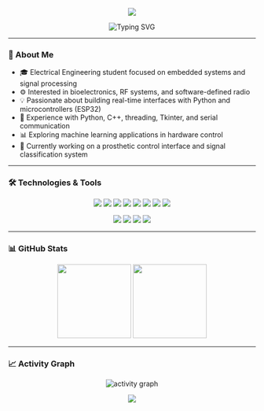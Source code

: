 <p align="center">
  <img src="https://capsule-render.vercel.app/api?type=waving&color=gradient&customColorList=2,3,30&height=180&section=header&text=Sebastián%20Ramos&fontSize=60&animation=fadeIn&desc=Welcome%20to%20my%20GitHub%20Profile&descSize=25&descAlignY=75"/>
</p>

<div align="center">
  <img src="https://readme-typing-svg.demolab.com?font=Fira+Code&weight=600&size=22&duration=3000&pause=1000&color=2ECC71&center=true&vCenter=true&width=500&lines=Engineering+Student;Embedded+Systems+Developer;Python+%26+ESP32+Enthusiast" alt="Typing SVG" />
</div>

---

### 🚀 About Me

- 🎓 Electrical Engineering student focused on embedded systems and signal processing  
- ⚙️ Interested in bioelectronics, RF systems, and software-defined radio  
- 💡 Passionate about building real-time interfaces with Python and microcontrollers (ESP32)  
- 🔧 Experience with Python, C++, threading, Tkinter, and serial communication  
- 📊 Exploring machine learning applications in hardware control  
- 🔭 Currently working on a prosthetic control interface and signal classification system  

---

### 🛠️ Technologies & Tools

<p align="center">
  <img src="https://img.shields.io/badge/-Python-black?style=flat-square&logo=python" />
  <img src="https://img.shields.io/badge/-C++-00599C?style=flat-square&logo=c%2B%2B" />
  <img src="https://img.shields.io/badge/-Arduino-00979D?style=flat-square&logo=arduino&logoColor=white" />
  <img src="https://img.shields.io/badge/-ESP32-black?style=flat-square&logo=esphome" />
  <img src="https://img.shields.io/badge/-Tkinter-FFB400?style=flat-square" />
  <img src="https://img.shields.io/badge/-NumPy-013243?style=flat-square&logo=numpy" />
  <img src="https://img.shields.io/badge/-Matplotlib-11557C?style=flat-square&logo=gnuplot" />
  <img src="https://img.shields.io/badge/-TensorFlow-FF6F00?style=flat-square&logo=tensorflow&logoColor=white" />
</p>

<p align="center">
  <img src="https://img.shields.io/badge/-Git-black?style=flat-square&logo=git" />
  <img src="https://img.shields.io/badge/-GitHub-181717?style=flat-square&logo=github" />
  <img src="https://img.shields.io/badge/-VSCode-007ACC?style=flat-square&logo=visual-studio-code" />
  <img src="https://img.shields.io/badge/-Linux-FCC624?style=flat-square&logo=linux&logoColor=black" />
</p>

---

### 📊 GitHub Stats

<p align="center">
  <img height="150em" src="https://github-readme-stats.vercel.app/api?username=sebastian-ramos4&title_color=3498db&text_color=2ecc71&icon_color=3498db&bg_color=00000000&hide_border=true&show_icons=true&include_all_commits=true&count_private=true&disable_animations=true"/>
  <img height="150em" src="https://github-readme-stats.vercel.app/api/top-langs/?username=sebastian-ramos4&theme=github_dark&layout=compact&hide_border=true"/>
</p>

---

### 📈 Activity Graph

<p align="center">
  <img src="https://github-readme-activity-graph.vercel.app/graph?username=sebastian-ramos4&theme=github-compact&custom_title=sebastian-ramos4%20Activity%20Graph&hide_border=true" alt="activity graph"/>
</p>

<p align="center">
  <img src="https://capsule-render.vercel.app/api?type=waving&color=gradient&customColorList=2,3,30&height=100&section=footer"/>
</p>
